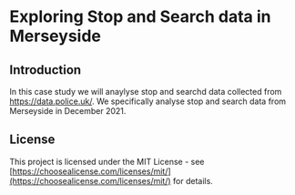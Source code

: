 # Exploring Stop and Search data in Merseyside

## Introduction
In this case study we will anaylyse stop and searchd data collected from https://data.police.uk/. We specifically analyse stop and search data from Merseyside in December 2021.


## License
This project is licensed under the MIT License - see [https://choosealicense.com/licenses/mit/](https://choosealicense.com/licenses/mit/) for details.
